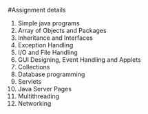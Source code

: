 #Assignment details

1. Simple java programs
2. Array of Objects and Packages
3. Inheritance and Interfaces
4. Exception Handling
5. I/O and File Handling
6. GUI Designing, Event Handling and Applets
7. Collections
8. Database programming
9. Servlets
10. Java Server Pages
11. Multithreading
12. Networking
